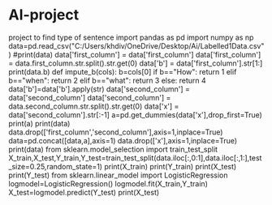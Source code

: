 # AI-project
project to find type of sentence
import pandas as pd
import numpy as np
data=pd.read_csv("C:/Users/khdiv/OneDrive/Desktop/Ai/Labelled1Data.csv")
#print(data)
data['first_column'] = data['first_column']
data['first_column'] = data.first_column.str.split().str.get(0)
data['b'] = data['first_column'].str[1:]
print(data.b)
def impute_b(cols):
       b=cols[0]
       if b=="How":
           return 1
        elif b=="when":
           return 2
       elif b=="what":
            return 3
        else:
            return 4
data['b']=data['b'].apply(str)
data['second_column'] = data['second_column']
data['second_column'] = data.second_column.str.split().str.get(0)
data['x'] = data['second_column'].str[:-1]
a=pd.get_dummies(data['x'],drop_first=True)
print(a)
print(data)
data.drop(['first_column','second_column'],axis=1,inplace=True)
data=pd.concat([data,a],axis=1)
data.drop(['x'],axis=1,inplace=True)
print(data)
from sklearn.model_selection import train_test_split
X_train,X_test,Y_train,Y_test=train_test_split(data.iloc[:,0:1],data.iloc[:,1:],test_size=0.25,random_state=1)
print(X_train)
print(Y_train)
print(X_test)
print(Y_test)
from sklearn.linear_model import LogisticRegression
logmodel=LogisticRegression()
logmodel.fit(X_train,Y_train)
X_test=logmodel.predict(Y_test)
print(X_test)
